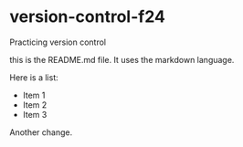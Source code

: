 # version-control-f24
Practicing version control

this is the README.md file. It uses the markdown language. 

Here is a list:

+ Item 1
+ Item 2
+ Item 3

Another change.